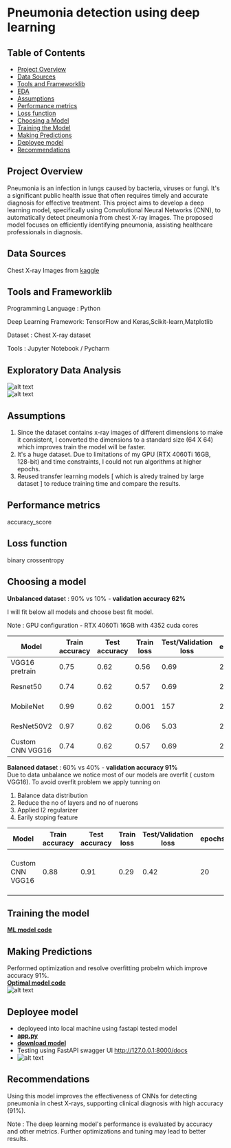 # Pneumonia detection using deep learning

## Table of Contents
- [Project Overview](#project-overview)
- [Data Sources](#data-sources)
- [Tools and Frameworklib](#tools-and-frameworklib)
- [EDA](#exploratory-data-analysis)
- [Assumptions](#assumptions)
- [Performance metrics](#performance-metrics)
- [Loss function](#loss-function)
- [Choosing a Model](#choosing-a-model)
- [Training the Model](#training-the-model)
- [Making Predictions](#making-predictions)
- [Deployee model](#deployee-model)
- [Recommendations](#recommendations)

## Project Overview
Pneumonia is an infection in lungs caused by bacteria, viruses or fungi. It's a significant public health issue that often requires timely and accurate diagnosis for effective treatment. This project aims to develop a deep learning model, specifically using Convolutional Neural Networks (CNN), to automatically detect pneumonia from chest X-ray images. The proposed model focuses on efficiently identifying pneumonia, assisting healthcare professionals in diagnosis.

## Data Sources
   Chest X-ray Images from [kaggle](https://www.kaggle.com/datasets/paultimothymooney/chest-xray-pneumonia)

## Tools and Frameworklib

  Programming Language   : Python
  
  Deep Learning Framework: TensorFlow and Keras,Scikit-learn,Matplotlib
  
  Dataset                : Chest X-ray dataset
  
  Tools                  : Jupyter Notebook / Pycharm

## Exploratory Data Analysis

![alt text](images/data_distribution.jpg) <br/>
![alt text](images/Normal_vs_Pneumonia.jpg)

## Assumptions
1. Since the dataset contains x-ray images of different dimensions to make it consistent, I converted the dimensions to a standard size (64 X 64) which improves train the model will be faster.
2. It's a huge dataset. Due to limitations of my GPU (RTX 4060Ti 16GB, 128-bit) and time constraints, I could not run algorithms at higher epochs.
3. Reused transfer learning models [ which is alredy trained by large dataset ] to reduce training time and compare the results.

## Performance metrics
accuracy_score

## Loss function
binary crossentropy

## Choosing a model

**Unbalanced datase**t : 90% vs 10% - **validation accuracy 62%**

I will fit below all models and choose best fit model.

Note : GPU configuration - RTX 4060Ti 16GB with 4352 cuda cores

Model                    | Train accuracy  | Test accuracy |   Train loss  | Test/Validation loss |  epochs |    Hyperparameters                      |
------------------------ | -------------   | ------------- | ------------- |  -------------       | --------|  -----------------------------          | 
VGG16 pretrain           |   0.75          |   0.62        |   0.56        |    0.69              |   20    |   optimizer = adam,learning_rate=0.0001 |
Resnet50                 |   0.74          |   0.62        |   0.57        |    0.69              |   20    |   optimizer = adam,learning_rate=0.0001 |
MobileNet                |   0.99          |   0.62        |   0.001       |    157               |   20    |   optimizer = adam,learning_rate=0.0001 |
ResNet50V2               |   0.97          |   0.62        |   0.06        |    5.03              |   20    |   optimizer = adam,learning_rate=0.0001 |
Custom CNN VGG16         |   0.74          |   0.62        |   0.57        |    0.69              |   20    |   optimizer = adam,learning_rate=0.0001 |

**Balanced datase**t : 60% vs 40% - **validation accuracy 91%** <br/>
Due to data unbalance we notice most of our models are overfit ( custom VGG16). To avoid overfit problem we apply tunning on 

1. Balance data distribution
2. Reduce the no of layers and no of nuerons
3. Applied l2 regularizer
4. Earily stoping feature

Model                    | Train accuracy  | Test accuracy |   Train loss  | Test/Validation loss |  epochs |    Hyperparameters                             |
------------------------ | -------------   | ------------- | ------------- |  -------------       | --------|  -----------------------------                 | 
Custom CNN VGG16         |   0.88          |   0.91        |   0.29        |    0.42              |   20    |   optimizer = adam<br/> learning_rate=0.0001<br/>no of layers:8<br/>no of nuerons:48<br/>l2 regularizer (0.01)|   

## Training the model
[**ML model code**](Pneumonia_Detection.ipynb)

## Making Predictions 
Performed optimization and resolve overfitting probelm which improve accuracy 91%. 
<br/>
[**Optimal model code**](OptimizedModel.ipynb)
<br/>
![alt text](images/PredictionResults.jpg)

## Deployee model
- deployeed into local machine using fastapi tested model
- [**app.py**](deploye/app.py) <br/>
- [**download model**](deploye/pneumonia.h5)
- Testing using FastAPI swagger UI http://127.0.0.1:8000/docs <br/>
- ![alt text](images/TestingModel.jpg)

## Recommendations
Using this model improves the effectiveness of CNNs for detecting pneumonia in chest X-rays, supporting clinical diagnosis with high accuracy (91%).

Note : The deep learning model's performance is evaluated by accuracy and other metrics. Further optimizations and tuning may lead to better results.


